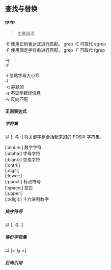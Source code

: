 ## 查找与替换

#### grep 
 
 > 主要选项

-E  使用正则表达式进行匹配。 grep -E 可取代 egrep  
-F  使用固定字符串进行匹配。 grep -F 可取代 fgrep  
  
-e   
-f   
  
-i 忽略字母大小写  
-l   
-q 静默的  
-s 不显示错误信息  
-v 反向匹配  

#### 正则表达式

##### 字符集
以 [: 与 :] 将关键字组合括起来的的 POSIX 字符集。

[:alnum:] 数字字符   
[:alpha:] 字母字符   
[:blank:] 空格字符   
[:cntrl:]   
[:digit:]   
[:lower:]   
[:punct:] 标点符号   
[:space:] 空白  
[:upper:]   
[:xdigit:] 十六进制数字   

##### 排序符号
以 [. 与 .] 


##### 等价字符集
以 [= 与 =]  


##### 后向引用
